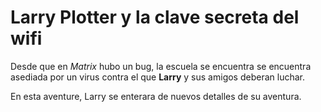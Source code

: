 # Larry Plotter y la clave secreta del wifi

Desde que en *Matrix* hubo un bug, la escuela se encuentra se encuentra asediada por un
virus contra el que **Larry** y sus amigos deberan luchar.

En esta aventure, Larry se enterara de nuevos detalles de su aventura.
